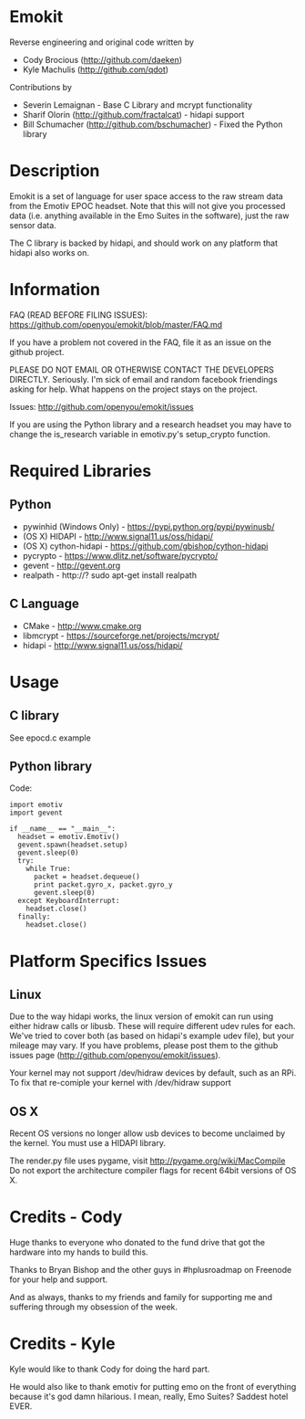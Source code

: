 Emokit
======

Reverse engineering and original code written by

* Cody Brocious (http://github.com/daeken)
* Kyle Machulis (http://github.com/qdot)

Contributions by

* Severin Lemaignan - Base C Library and mcrypt functionality
* Sharif Olorin  (http://github.com/fractalcat) - hidapi support
* Bill Schumacher (http://github.com/bschumacher) - Fixed the Python library

Description
===========

Emokit is a set of language for user space access to the raw stream
data from the Emotiv EPOC headset. Note that this will not give you
processed data (i.e. anything available in the Emo Suites in the
software), just the raw sensor data.

The C library is backed by hidapi, and should work on any platform
that hidapi also works on.

Information
===========

FAQ (READ BEFORE FILING ISSUES): https://github.com/openyou/emokit/blob/master/FAQ.md

If you have a problem not covered in the FAQ, file it as an
issue on the github project.

PLEASE DO NOT EMAIL OR OTHERWISE CONTACT THE DEVELOPERS DIRECTLY.
Seriously. I'm sick of email and random facebook friendings asking for
help. What happens on the project stays on the project.

Issues: http://github.com/openyou/emokit/issues

If you are using the Python library and a research headset you may have
to change the is_research variable in emotiv.py's setup_crypto function.

Required Libraries
==================

Python
------

* pywinhid (Windows Only) - https://pypi.python.org/pypi/pywinusb/
* (OS X) HIDAPI - http://www.signal11.us/oss/hidapi/
* (OS X) cython-hidapi - https://github.com/gbishop/cython-hidapi
* pycrypto - https://www.dlitz.net/software/pycrypto/
* gevent - http://gevent.org
* realpath - http://?   sudo apt-get install realpath

C Language
----------

* CMake - http://www.cmake.org
* libmcrypt - https://sourceforge.net/projects/mcrypt/
* hidapi - http://www.signal11.us/oss/hidapi/

Usage
=====

C library
---------

See epocd.c example

Python library
--------------

  Code:
  
    import emotiv
    import gevent

    if __name__ == "__main__":
      headset = emotiv.Emotiv()    
      gevent.spawn(headset.setup)
      gevent.sleep(0)
      try:
        while True:
          packet = headset.dequeue()
          print packet.gyro_x, packet.gyro_y
          gevent.sleep(0)
      except KeyboardInterrupt:
        headset.close()
      finally:
        headset.close()

Platform Specifics Issues
=========================

Linux
-----

Due to the way hidapi works, the linux version of emokit can run using
either hidraw calls or libusb. These will require different udev rules
for each. We've tried to cover both (as based on hidapi's example udev
file), but your mileage may vary. If you have problems, please post
them to the github issues page (http://github.com/openyou/emokit/issues).

Your kernel may not support /dev/hidraw devices by default, such as an RPi. 
To fix that re-comiple your kernel with /dev/hidraw support

OS X
----
Recent OS versions no longer allow usb devices to become unclaimed by the kernel.
You must use a HIDAPI library.

The render.py file uses pygame, visit http://pygame.org/wiki/MacCompile
Do not export the architecture compiler flags for recent 64bit versions of OS X.


Credits - Cody
==============

Huge thanks to everyone who donated to the fund drive that got the
hardware into my hands to build this.

Thanks to Bryan Bishop and the other guys in #hplusroadmap on Freenode
for your help and support.

And as always, thanks to my friends and family for supporting me and
suffering through my obsession of the week.

Credits - Kyle
==============

Kyle would like to thank Cody for doing the hard part. 

He would also like to thank emotiv for putting emo on the front of
everything because it's god damn hilarious. I mean, really, Emo
Suites? Saddest hotel EVER.
